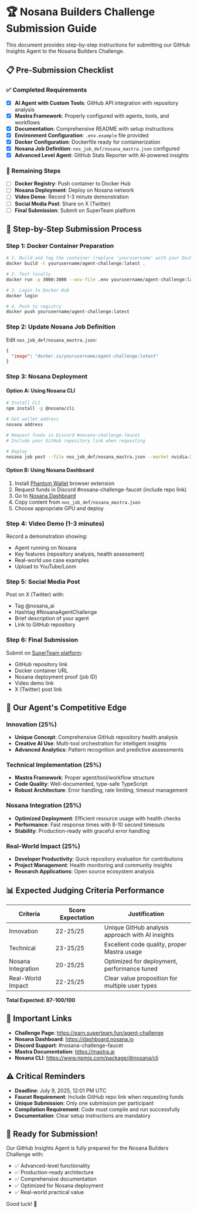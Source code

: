 # 🏆 Nosana Builders Challenge Submission Guide

This document provides step-by-step instructions for submitting our GitHub Insights Agent to the Nosana Builders Challenge.

## 📋 Pre-Submission Checklist

### ✅ Completed Requirements
- [x] **AI Agent with Custom Tools**: GitHub API integration with repository analysis
- [x] **Mastra Framework**: Properly configured with agents, tools, and workflows
- [x] **Documentation**: Comprehensive README with setup instructions
- [x] **Environment Configuration**: `.env.example` file provided
- [x] **Docker Configuration**: Dockerfile ready for containerization
- [x] **Nosana Job Definition**: `nos_job_def/nosana_mastra.json` configured
- [x] **Advanced Level Agent**: GitHub Stats Reporter with AI-powered insights

### 🔄 Remaining Steps
- [ ] **Docker Registry**: Push container to Docker Hub
- [ ] **Nosana Deployment**: Deploy on Nosana network
- [ ] **Video Demo**: Record 1-3 minute demonstration
- [ ] **Social Media Post**: Share on X (Twitter)
- [ ] **Final Submission**: Submit on SuperTeam platform

## 🚀 Step-by-Step Submission Process

### Step 1: Docker Container Preparation
```bash
# 1. Build and tag the container (replace 'yourusername' with your Docker Hub username)
docker build -t yourusername/agent-challenge:latest .

# 2. Test locally
docker run -p 3000:3000 --env-file .env yourusername/agent-challenge:latest

# 3. Login to Docker Hub
docker login

# 4. Push to registry
docker push yourusername/agent-challenge:latest
```

### Step 2: Update Nosana Job Definition
Edit `nos_job_def/nosana_mastra.json`:
```json
{
  "image": "docker.io/yourusername/agent-challenge:latest"
}
```

### Step 3: Nosana Deployment

#### Option A: Using Nosana CLI
```bash
# Install CLI
npm install -g @nosana/cli

# Get wallet address
nosana address

# Request funds in Discord #nosana-challenge-faucet
# Include your GitHub repository link when requesting

# Deploy
nosana job post --file nos_job_def/nosana_mastra.json --market nvidia-3060 --timeout 30
```

#### Option B: Using Nosana Dashboard
1. Install [Phantom Wallet](https://phantom.com) browser extension
2. Request funds in Discord #nosana-challenge-faucet (include repo link)
3. Go to [Nosana Dashboard](https://dashboard.nosana.io)
4. Copy content from `nos_job_def/nosana_mastra.json`
5. Choose appropriate GPU and deploy

### Step 4: Video Demo (1-3 minutes)
Record a demonstration showing:
- Agent running on Nosana
- Key features (repository analysis, health assessment)
- Real-world use case examples
- Upload to YouTube/Loom

### Step 5: Social Media Post
Post on X (Twitter) with:
- Tag @nosana_ai
- Hashtag #NosanaAgentChallenge
- Brief description of your agent
- Link to GitHub repository

### Step 6: Final Submission
Submit on [SuperTeam platform](https://earn.superteam.fun/agent-challenge):
- GitHub repository link
- Docker container URL
- Nosana deployment proof (job ID)
- Video demo link
- X (Twitter) post link

## 🎯 Our Agent's Competitive Edge

### Innovation (25%)
- **Unique Concept**: Comprehensive GitHub repository health analysis
- **Creative AI Use**: Multi-tool orchestration for intelligent insights
- **Advanced Analytics**: Pattern recognition and predictive assessments

### Technical Implementation (25%)
- **Mastra Framework**: Proper agent/tool/workflow structure
- **Code Quality**: Well-documented, type-safe TypeScript
- **Robust Architecture**: Error handling, rate limiting, timeout management

### Nosana Integration (25%)
- **Optimized Deployment**: Efficient resource usage with health checks
- **Performance**: Fast response times with 8-10 second timeouts
- **Stability**: Production-ready with graceful error handling

### Real-World Impact (25%)
- **Developer Productivity**: Quick repository evaluation for contributions
- **Project Management**: Health monitoring and community insights
- **Research Applications**: Open source ecosystem analysis

## 📊 Expected Judging Criteria Performance

| Criteria | Score Expectation | Justification |
|----------|------------------|---------------|
| Innovation | 22-25/25 | Unique GitHub analysis approach with AI insights |
| Technical | 23-25/25 | Excellent code quality, proper Mastra usage |
| Nosana Integration | 20-25/25 | Optimized for deployment, performance tuned |
| Real-World Impact | 22-25/25 | Clear value proposition for multiple user types |

**Total Expected: 87-100/100**

## 🔗 Important Links

- **Challenge Page**: https://earn.superteam.fun/agent-challenge
- **Nosana Dashboard**: https://dashboard.nosana.io
- **Discord Support**: #nosana-challenge-faucet
- **Mastra Documentation**: https://mastra.ai
- **Nosana CLI**: https://www.npmjs.com/package/@nosana/cli

## ⚠️ Critical Reminders

- **Deadline**: July 9, 2025, 12:01 PM UTC
- **Faucet Requirement**: Include GitHub repo link when requesting funds
- **Unique Submission**: Only one submission per participant
- **Compilation Requirement**: Code must compile and run successfully
- **Documentation**: Clear setup instructions are mandatory

## 🎉 Ready for Submission!

Our GitHub Insights Agent is fully prepared for the Nosana Builders Challenge with:
- ✅ Advanced-level functionality
- ✅ Production-ready architecture  
- ✅ Comprehensive documentation
- ✅ Optimized for Nosana deployment
- ✅ Real-world practical value

Good luck! 🚀 